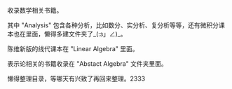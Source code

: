 收录数学相关书籍。

其中 "Analysis" 包含各种分析，比如数分、实分析、复分析等等，还有微积分课本也在里面，懒得多建文件夹了_(:з」∠)_。

陈维新版的线代课本在 "Linear Algebra" 里面。

表示论相关的书籍收录在 "Abstact Algebra" 文件夹里面。

懒得整理目录，等哪天有兴致了再回来整理。2333
